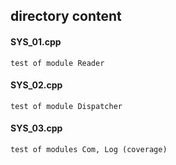 ## directory content

#### SYS_01.cpp
```
test of module Reader
```

#### SYS_02.cpp
```
test of module Dispatcher
```

#### SYS_03.cpp
```
test of modules Com, Log (coverage)
```
